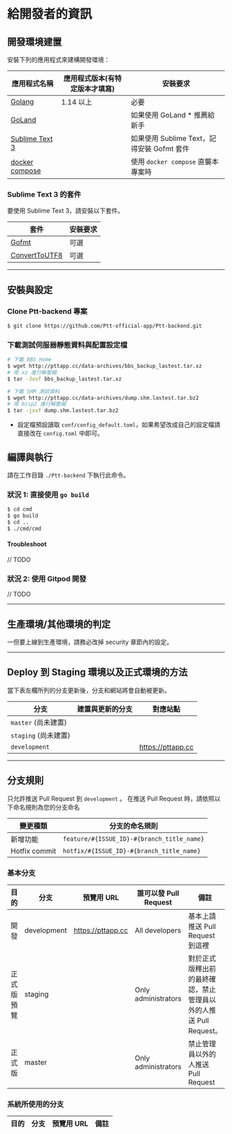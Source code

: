 # 給開發者的資訊

## 開發環境建置

安裝下列的應用程式來建構開發環境：

| 應用程式名稱 | 應用程式版本(有特定版本才填寫) | 安裝要求 |
| ------- | ------- | ------- |
|[Golang](https://golang.org/dl/)|1.14 以上|必要|
|[GoLand](https://www.jetbrains.com/go/promo/)| |如果使用 GoLand * 推薦給新手|
|[Sublime Text 3](https://classic.yarnpkg.com/zh-Hant/)| |如果使用 Sublime Text，記得安裝 Gofmt 套件|
|[docker compose](https://docs.docker.com/compose/install/)| |使用 `docker compose` 直襲本專案時|

### Sublime Text 3 的套件

要使用 Sublime Text 3，請安裝以下套件。

| 套件 | 安裝要求 |
| ------- | ------- |
|[Gofmt](https://packagecontrol.io/packages/Gofmt)|可選|
|[ConvertToUTF8](https://ephrain.net/sublime-text-%E8%AE%93-sublime-text-%E6%94%AF%E6%8F%B4-big5-%E7%B7%A8%E7%A2%BC%E7%9A%84%E6%96%87%E5%AD%97%E6%AA%94/)|可選|

---

## 安裝與設定

### Clone Ptt-backend 專案

```bash
$ git clone https://github.com/Ptt-official-app/Ptt-backend.git
```

### 下載測試伺服器靜態資料與配置設定檔
```bash
# 下載 BBS Home
$ wget http://pttapp.cc/data-archives/bbs_backup_lastest.tar.xz
# 用 xz 進行解壓縮
$ tar -Jxvf bbs_backup_lastest.tar.xz

# 下載 SHM 測試資料
$ wget http://pttapp.cc/data-archives/dump.shm.lastest.tar.bz2
# 用 bzip2 進行解壓縮
$ tar -jxvf dump.shm.lastest.tar.bz2
```

- 設定檔預設讀取 `conf/config_default.toml`，如果希望改成自己的設定檔請直接改在 `config.toml` 中即可。

## 編譯與執行


請在工作目錄 `./Ptt-backend` 下執行此命令。

### 狀況 1: 直接使用 `go build`
```bash
$ cd cmd
$ go build
$ cd ..
$ ./cmd/cmd
```

#### Troubleshoot

// TODO

### 狀況 2: 使用 Gitpod 開發

// TODO

---

## 生產環境/其他環境的判定

一但要上線到生產環境，請務必改掉 security 章節內的設定。

---

## Deploy 到 Staging 環境以及正式環境的方法

當下表左欄所列的分支更新後，分支和網站將會自動被更新。

| 分支 | 建置與更新的分支 | 對應站點 |
| ---- | ---- | ---- |
|`master` (尚未建置) |||
|`staging` (尚未建置)||
|`development`||https://pttapp.cc|

---

## 分支規則

只允許推送 Pull Request 到 `development` 。
在推送 Pull Request 時，請依照以下命名規則為您的分支命名

| 變更種類 | 分支的命名規則 |
| ---- | ---- |
|新增功能|`feature/#{ISSUE_ID}-#{branch_title_name}`|
|Hotfix commit|`hotfix/#{ISSUE_ID}-#{branch_title_name}`|

### 基本分支


| 目的 | 分支 | 預覽用 URL | 誰可以發 Pull Request | 備註 |
| ---- | ---- | ---- | ---- | ---- |
| 開發 | development | https://pttapp.cc | All developers | 基本上請推送 Pull Request 到這裡 |
| 正式版預覽 | staging |  | Only administrators | 對於正式版釋出前的最終確認，禁止管理員以外的人推送 Pull Request。 |
| 正式版 | master |  | Only administrators | 禁止管理員以外的人推送 Pull Request |


### 系統所使用的分支

| 目的 | 分支 | 預覽用 URL | 備註 |
| ---- | -------- | ---- | ---- |
